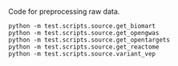 Code for preprocessing raw data.

```
python -m test.scripts.source.get_biomart
python -m test.scripts.source.get_opengwas
python -m test.scripts.source.get_opentargets
python -m test.scripts.source.get_reactome
python -m test.scripts.source.variant_vep
```